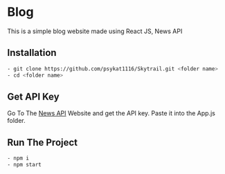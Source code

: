 # Blog
This is a simple blog website made using React JS, News API

## Installation
```bash
- git clone https://github.com/psykat1116/Skytrail.git <folder name>
- cd <folder name>
```

## Get API Key
Go To The [News API](https://newsapi.org/) Website and get the API key. Paste it into the App.js folder.

## Run The Project
```bash
- npm i
- npm start
```
